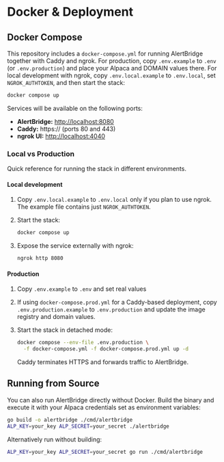 # Docker & Deployment

## Docker Compose

This repository includes a `docker-compose.yml` for running AlertBridge together with Caddy and ngrok. For production, copy `.env.example` to `.env` (or `.env.production`) and place your Alpaca and DOMAIN values there. For local development with ngrok, copy `.env.local.example` to `.env.local`, set `NGROK_AUTHTOKEN`, and then start the stack:

```bash
docker compose up
```

Services will be available on the following ports:

- **AlertBridge:** <http://localhost:8080>
- **Caddy:** https://<your-domain> (ports 80 and 443)
- **ngrok UI:** <http://localhost:4040>

### Local vs Production

Quick reference for running the stack in different environments.

#### Local development

1. Copy `.env.local.example` to `.env.local` only if you plan to use ngrok. The example file contains just `NGROK_AUTHTOKEN`.
2. Start the stack:

   ```bash
   docker compose up
   ```

3. Expose the service externally with ngrok:

   ```bash
   ngrok http 8080
   ```

#### Production

1. Copy `.env.example` to `.env` and set real values 
2. If using `docker-compose.prod.yml` for a Caddy-based deployment, copy
   `.env.production.example` to `.env.production` and update the image registry
   and domain values.
3. Start the stack in detached mode:


   ```bash
   docker compose --env-file .env.production \
     -f docker-compose.yml -f docker-compose.prod.yml up -d
   ```

   Caddy terminates HTTPS and forwards traffic to AlertBridge.

## Running from Source

You can also run AlertBridge directly without Docker. Build the binary and execute it with your Alpaca credentials set as environment variables:

```bash
go build -o alertbridge ./cmd/alertbridge
ALP_KEY=your_key ALP_SECRET=your_secret ./alertbridge
```

Alternatively run without building:

```bash
ALP_KEY=your_key ALP_SECRET=your_secret go run ./cmd/alertbridge
```
